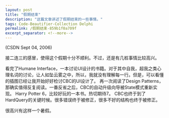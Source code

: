 ```yaml
---
layout: post
title: "假期结束"
description: "这篇文章讲述了假期结束的一些事情。"
tags: Code-Beautifier-Collection Delphi
permalink: /假期结束-859b1f0a709f
excerpt_separator: <!--more-->
---
```

(CSDN Sept 04, 2006)

接二连三的感冒，使得这个假期十分不顺利。不过，还是有几桩事情比较高兴。

看完了Humane Interface，一本讨论UI设计的书籍。对于其中自我，超我之类心理名词的讨论，让人如坠云雾之中，所以，我就没有理解每一行。但是，可以看懂的插图已经让我开始好好检讨CBC的UI设计了。
再一次阅读了Design Patterns，那确实值得反复阅读。一番反省之后，CBC的自动升级向导被State模式重新实现。
Harry Potter 6，比较好玩的一本书。热切期待7。
CBC也终于到了HardQuery的关键时候。很多错误终于被修正，很多不好的结构也终于被修正。

很高兴有这样一个暑假。
<!--more-->